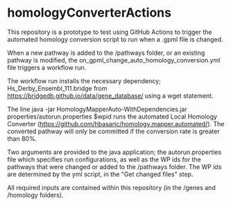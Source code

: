 # homologyConverterActions

This repository is a prototype to test using GitHub Actions to trigger the automated homology conversion script to run when a .gpml file is changed.

When a new pathway is added  to the /pathways folder, or an existing pathway is modified, the on_gpml_change_auto_homology_conversion.yml file triggers a workflow run.

The workflow run installs the necessary dependency; Hs_Derby_Ensembl_111.bridge from https://bridgedb.github.io/data/gene_database/ using a wget statement.

The line java -jar HomologyMapperAuto-WithDependencies.jar properties/autorun.properties $wpid runs the automated Local Homology Converter (https://github.com/hbasaric/homology.mapper.automated/). The converted pathway will only be committed if the conversion rate is greater than 80%.

Two arguments are provided to the java application; the autorun.properties file which specifies run configurations, as well as the WP ids for the pathways that were changed or added to the /pathways folder. The WP ids are determined by the yml script, in the "Get changed files" step.

All required inputs are contained within this repository (in the /genes and /homology folders).
